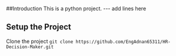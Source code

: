 ##Introduction
This is a python project. --- add lines here

## Setup the Project
Clone the project
`git clone https://github.com/EngAdnan65311/HR-Decision-Maker.git`
